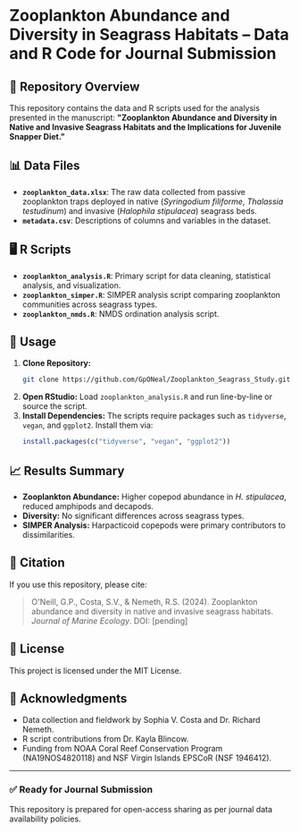 # Zooplankton Abundance and Diversity in Seagrass Habitats – Data and R Code for Journal Submission

## 📂 Repository Overview
This repository contains the data and R scripts used for the analysis presented in the manuscript:
**"Zooplankton Abundance and Diversity in Native and Invasive Seagrass Habitats and the Implications for Juvenile Snapper Diet."**

## 📊 Data Files
- **`zooplankton_data.xlsx`**: The raw data collected from passive zooplankton traps deployed in native (*Syringodium filiforme*, *Thalassia testudinum*) and invasive (*Halophila stipulacea*) seagrass beds.
- **`metadata.csv`**: Descriptions of columns and variables in the dataset.

## 🖥️ R Scripts
- **`zooplankton_analysis.R`**: Primary script for data cleaning, statistical analysis, and visualization.
- **`zooplankton_simper.R`**: SIMPER analysis script comparing zooplankton communities across seagrass types.
- **`zooplankton_nmds.R`**: NMDS ordination analysis script.

## 📝 Usage
1. **Clone Repository:**  
   ```bash
   git clone https://github.com/GpONeal/Zooplankton_Seagrass_Study.git
   ```
2. **Open RStudio:** Load `zooplankton_analysis.R` and run line-by-line or source the script.
3. **Install Dependencies:** The scripts require packages such as `tidyverse`, `vegan`, and `ggplot2`. Install them via:
   ```r
   install.packages(c("tidyverse", "vegan", "ggplot2"))
   ```

## 📈 Results Summary
- **Zooplankton Abundance:** Higher copepod abundance in *H. stipulacea*, reduced amphipods and decapods.
- **Diversity:** No significant differences across seagrass types.
- **SIMPER Analysis:** Harpacticoid copepods were primary contributors to dissimilarities.

## 🧾 Citation
If you use this repository, please cite:
> O'Neill, G.P., Costa, S.V., & Nemeth, R.S. (2024). Zooplankton abundance and diversity in native and invasive seagrass habitats. *Journal of Marine Ecology*. DOI: [pending]

## 📜 License
This project is licensed under the MIT License.

## 🤝 Acknowledgments
- Data collection and fieldwork by Sophia V. Costa and Dr. Richard Nemeth.
- R script contributions from Dr. Kayla Blincow.
- Funding from NOAA Coral Reef Conservation Program (NA19NOS4820118) and NSF Virgin Islands EPSCoR (NSF 1946412).

---
### ✅ Ready for Journal Submission
This repository is prepared for open-access sharing as per journal data availability policies.
